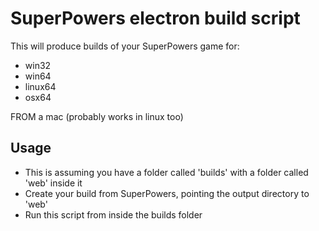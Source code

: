 # SuperPowers electron build script

This will produce builds of your SuperPowers game for:

* win32
* win64 
* linux64
* osx64

FROM a mac (probably works in linux too)


## Usage

* This is assuming you have a folder called 'builds' with a folder called 'web' inside it
* Create your build from SuperPowers, pointing the output directory to 'web'
* Run this script from inside the builds folder

